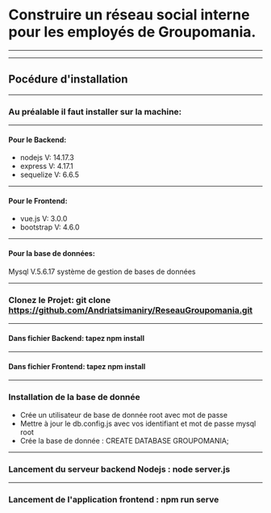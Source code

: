 # Construire un réseau social interne pour les employés de Groupomania.
*** 
***
## Pocédure d'installation
***
### Au préalable il faut installer sur la machine:
***
#### Pour le Backend:
* nodejs V: 14.17.3
* express V: 4.17.1
* sequelize V: 6.6.5
***
#### Pour le Frontend:
* vue.js  V: 3.0.0
* bootstrap V: 4.6.0
***
#### Pour la base de données:
Mysql V.5.6.17  système de gestion de bases de données
***
### Clonez le Projet: git clone https://github.com/Andriatsimaniry/ReseauGroupomania.git
***
#### Dans fichier Backend: tapez npm install
***
#### Dans fichier Frontend: tapez npm install
***

### Installation de la base de donnée
* Crée un utilisateur de base de donnée root avec mot de passe
* Mettre à jour le db.config.js avec vos identifiant et mot de passe mysql root
* Crée la base de donnée : CREATE DATABASE GROUPOMANIA;
***
### Lancement du serveur backend Nodejs : node server.js
***
### Lancement de l'application frontend : npm run serve



